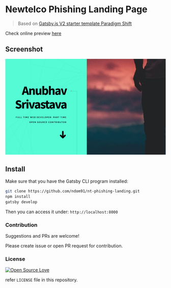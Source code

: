 # Newtelco Phishing Landing Page

> Based on [Gatsby.js V2 starter template Paradigm Shift](https://anubhavsrivastava.github.io/gatsby-starter-paradigmshift/)

Check online preview [here](https://nt-phishing.netlify.com)

## Screenshot

![Screenshot](./src/assets/img/demo.png)

## Install

Make sure that you have the Gatsby CLI program installed:

```sh
git clone https://github.com/ndom91/nt-phishing-landing.git
npm install 
gatsby develop
```
Then you can access it under: `http://localhost:8000`

### Contribution

Suggestions and PRs are welcome!

Please create issue or open PR request for contribution.

### License

[![Open Source Love](https://badges.frapsoft.com/os/mit/mit.svg?v=102)](LICENSE)

refer `LICENSE` file in this repository.
